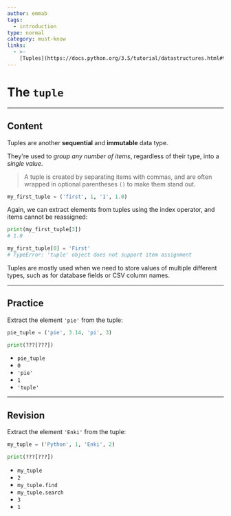 ```yaml
---
author: emmab
tags:
  - introduction
type: normal
category: must-know
links:
  - >-
    [Tuples](https://docs.python.org/3.5/tutorial/datastructures.html#tuples-and-sequences){website}
---
```


# The `tuple`


---

## Content

Tuples are another **sequential** and **immutable** data type.

They're used to *group any number of items*, regardless of their type, into a *single value*.

> A tuple is created by separating items with commas, and are often wrapped in optional parentheses `()` to make them stand out.

```python
my_first_tuple = ('first', 1, '1', 1.0)
```

Again, we can extract elements from tuples using the index operator, and items cannot be reassigned:

```python
print(my_first_tuple[3])
# 1.0

my_first_tuple[0] = 'First'
# TypeError: 'tuple' object does not support item assignment
```

Tuples are mostly used when we need to store values of multiple different types, such as for database fields or CSV column names.


---

## Practice

Extract the element `'pie'` from the tuple:

```python
pie_tuple = ('pie', 3.14, 'pi', 3)

print(???[???])
```

* `pie_tuple`
* `0`
* `'pie'`
* `1`
* `'tuple'`


---

## Revision

Extract the element `'Enki'` from the tuple:

```python
my_tuple = ('Python', 1, 'Enki', 2)

print(???[???])
```

* `my_tuple`
* `2`
* `my_tuple.find`
* `my_tuple.search`
* `3`
* `1`
